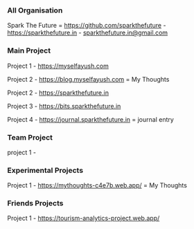 ### All Organisation
 Spark The Future = https://github.com/sparkthefuture    - https://sparkthefuture.in - sparkthefuture.in@gmail.com </br>


### Main Project

Project 1 - https://myselfayush.com </br>

Project 2 - https://blog.myselfayush.com = My Thoughts </br>

Project 2 - https://sparkthefuture.in </br>

Project 3 - https://bits.sparkthefuture.in </br>

Project 4 - https://journal.sparkthefuture.in    = journal entry </br>

### Team Project

project 1 - 

### Experimental Projects

Project 1 - https://mythoughts-c4e7b.web.app/  = My Thoughts </br>

### Friends Projects

Project 1 - https://tourism-analytics-project.web.app/
